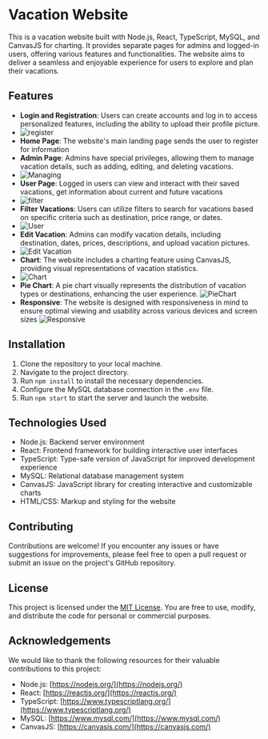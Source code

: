 # Vacation Website

This is a vacation website built with Node.js, React, TypeScript, MySQL, and CanvasJS for charting. It provides separate pages for admins and logged-in users, offering various features and functionalities. The website aims to deliver a seamless and enjoyable experience for users to explore and plan their vacations.

## Features

- **Login and Registration**: Users can create accounts and log in to access personalized features, including the ability to upload their profile picture.
- ![register](./frontend/src/Assets/Images/ReadMe/Register.png)
- **Home Page**: The website's main landing page sends the user to register for information
- **Admin Page**: Admins have special privileges, allowing them to manage vacation details, such as adding, editing, and deleting vacations.
- ![Managing](./frontend/src/Assets/Images/ReadMe/Managing.png)
- **User Page**: Logged in users can view and interact with their saved vacations, get information about current and future vacations
- ![filter](./frontend/src/Assets/Images/ReadMe/FilterLike.png)
- **Filter Vacations**: Users can utilize filters to search for vacations based on specific criteria such as destination, price range, or dates.
-   ![User](./frontend/src/Assets/Images/ReadMe/FormFilter.png)
- **Edit Vacation**: Admins can modify vacation details, including destination, dates, prices, descriptions, and upload vacation pictures.
-  ![Edit Vacation](./frontend/src/Assets/Images/ReadMe/Edit.png)
- **Chart**: The website includes a charting feature using CanvasJS, providing visual representations of vacation statistics.
-   ![Chart](./frontend/src/Assets/Images/ReadMe/Chart.png)
- **Pie Chart**: A pie chart visually represents the distribution of vacation types or destinations, enhancing the user experience.
   ![PieChart](./frontend/src/Assets/Images/ReadMe/PieChart.png)
- **Responsive**: The website is designed with responsiveness in mind to ensure optimal viewing and usability across various devices and screen sizes
   ![Responsive](./frontend/src/Assets/Images/ReadMe/ResponsiveNavbar.png)
  
## Installation

1. Clone the repository to your local machine.
2. Navigate to the project directory.
3. Run `npm install` to install the necessary dependencies.
4. Configure the MySQL database connection in the `.env` file.
5. Run `npm start` to start the server and launch the website.

## Technologies Used

- Node.js: Backend server environment
- React: Frontend framework for building interactive user interfaces
- TypeScript: Type-safe version of JavaScript for improved development experience
- MySQL: Relational database management system
- CanvasJS: JavaScript library for creating interactive and customizable charts
- HTML/CSS: Markup and styling for the website

## Contributing

Contributions are welcome! If you encounter any issues or have suggestions for improvements, please feel free to open a pull request or submit an issue on the project's GitHub repository.

## License

This project is licensed under the [MIT License](https://opensource.org/licenses/MIT). You are free to use, modify, and distribute the code for personal or commercial purposes.

## Acknowledgements

We would like to thank the following resources for their valuable contributions to this project:

- Node.js: [https://nodejs.org/](https://nodejs.org/)
- React: [https://reactjs.org/](https://reactjs.org/)
- TypeScript: [https://www.typescriptlang.org/](https://www.typescriptlang.org/)
- MySQL: [https://www.mysql.com/](https://www.mysql.com/)
- CanvasJS: [https://canvasjs.com/](https://canvasjs.com/)


